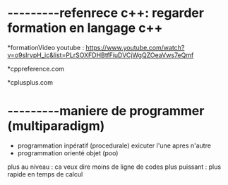 
# ---------refenrece c++: regarder formation en langage c++
*formationVideo youtube : https://www.youtube.com/watch?v=o9sIrvpH_ic&list=PLrSOXFDHBtfFiuDVCjWgQZOeaVws7eQmf
 
*cppreference.com

*cplusplus.com

# ---------maniere de programmer (multiparadigm)

* programmation inpératif (procedurale) exicuter l'une apres n'autre
* programmation orienté objet (poo)



plus au niveau : ca veux dire moins de ligne de codes
plus puissant : plus rapide en temps de calcul





